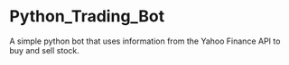 # Python_Trading_Bot
A simple python bot that uses information from the Yahoo Finance API to buy and sell stock. 
